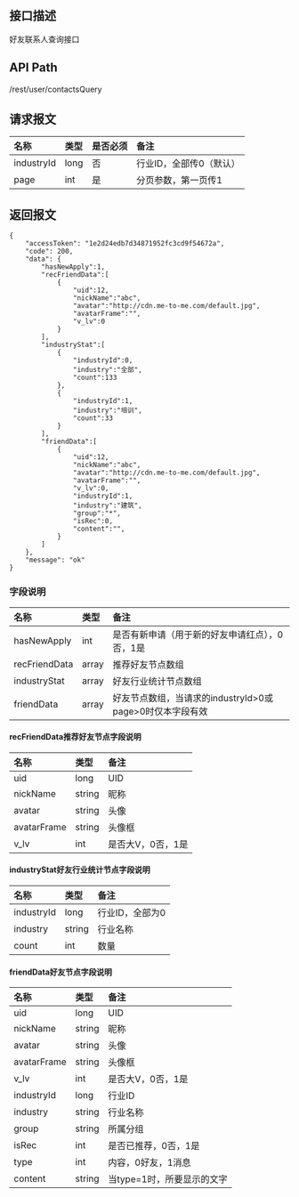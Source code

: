 ## 接口描述
好友联系人查询接口

## API Path
/rest/user/contactsQuery

## 请求报文
|名称|类型|是否必须|备注|
|:-|:-|:-|:-|
|industryId|long|否|行业ID，全部传0（默认）|
|page|int|是|分页参数，第一页传1|

## 返回报文
	{
	    "accessToken": "1e2d24edb7d34871952fc3cd9f54672a",
	    "code": 200,
	    "data": {
	    	"hasNewApply":1,
	    	"recFriendData":[
	    		{
	    			"uid":12,
	    			"nickName":"abc",
	    			"avatar":"http://cdn.me-to-me.com/default.jpg",
	    			"avatarFrame":"",
	    			"v_lv":0
	    		}
	    	],
	    	"industryStat":[
	    		{
	    			"industryId":0,
	    			"industry":"全部",
	    			"count":133
	    		},
	    		{
	    			"industryId":1,
	    			"industry":"培训",
	    			"count":33
	    		}
	    	],
	    	"friendData":[
	    		{
	    			"uid":12,
	    			"nickName":"abc",
	    			"avatar":"http://cdn.me-to-me.com/default.jpg",
	    			"avatarFrame":"",
	    			"v_lv":0,
	    			"industryId":1,
	    			"industry":"建筑",
            		"group":"*",
            		"isRec":0,
            		"content":"",
	    		}
	    	]
	    },
	    "message": "ok"
	}
    
### 字段说明
|名称|类型|备注|
|:-|:-|:-|
|hasNewApply|int|是否有新申请（用于新的好友申请红点），0否，1是|
|recFriendData|array|推荐好友节点数组|
|industryStat|array|好友行业统计节点数组|
|friendData|array|好友节点数组，当请求的industryId>0或page>0时仅本字段有效|

#### recFriendData推荐好友节点字段说明
|名称|类型|备注|
|:-|:-|:-|
|uid|long|UID|
|nickName|string|昵称|
|avatar|string|头像|
|avatarFrame|string|头像框|
|v_lv|int|是否大V，0否，1是|

#### industryStat好友行业统计节点字段说明
|名称|类型|备注|
|:-|:-|:-|
|industryId|long|行业ID，全部为0|
|industry|string|行业名称|
|count|int|数量|

#### friendData好友节点字段说明
|名称|类型|备注|
|:-|:-|:-|
|uid|long|UID|
|nickName|string|昵称|
|avatar|string|头像|
|avatarFrame|string|头像框|
|v_lv|int|是否大V，0否，1是|
|industryId|long|行业ID|
|industry|string|行业名称|
|group|string|所属分组|
|isRec|int|是否已推荐，0否，1是|
|type|int|内容，0好友，1消息|
|content|string|当type=1时，所要显示的文字|